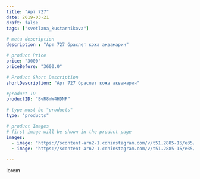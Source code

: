 ```yaml
---
title: "Арт 727"
date: 2019-03-21
draft: false
tags: ["svetlana_kustarnikova"]

# meta description
description : "Арт 727 браслет кожа аквамарин"

# product Price
price: "3000"
priceBefore: "3600.0"

# Product Short Description
shortDescription: "Арт 727 браслет кожа аквамарин"

#product ID
productID: "BvR8mW4HDNF"

# type must be "products"
type: "products"

# product Images
# first image will be shown in the product page
images:
  - image: "https://scontent-arn2-1.cdninstagram.com/v/t51.2885-15/e35/54513126_439257213512625_485899750743492639_n.jpg?se=7&tp=1&_nc_ht=scontent-arn2-1.cdninstagram.com&_nc_cat=109&_nc_ohc=uDHcQWdkGWcAX-r-_li&ccb=7-4&oh=d4d64bfadca2fafb29934da3c55db179&oe=6081DA56&ig_cache_key=MjAwNDY0OTgyNDc2NDIwNDg2OA%3D%3D.2-ccb7-4"
  - image: "https://scontent-arn2-1.cdninstagram.com/v/t51.2885-15/e35/53423919_836427010041613_2590554452848726873_n.jpg?tp=1&_nc_ht=scontent-arn2-1.cdninstagram.com&_nc_cat=101&_nc_ohc=ln3dNeEKWmQAX_4dI_E&ccb=7-4&oh=cfc9be99315c6452845a50d0e8f51d6d&oe=6081BD6C&ig_cache_key=MjAwNDY0OTgyNDc1NTg3NDY0Mw%3D%3D.2-ccb7-4"

---
```

lorem
